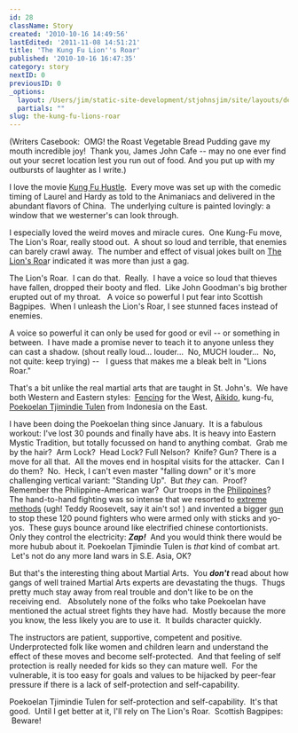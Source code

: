 ```yaml
---
id: 28
className: Story
created: '2010-10-16 14:49:56'
lastEdited: '2011-11-08 14:51:21'
title: 'The Kung Fu Lion''s Roar'
published: '2010-10-16 16:47:35'
category: story
nextID: 0
previousID: 0
_options:
  layout: /Users/jim/static-site-development/stjohnsjim/site/layouts/default.static.ttml
  partials: ""
slug: the-kung-fu-lions-roar
---
```

<p >(Writers Casebook:  OMG! the Roast Vegetable Bread Pudding gave my mouth incredible joy!  Thank you, James John Cafe -- may no one ever find out your secret location lest you run out of food. And you put up with my outbursts of laughter as I write.)</p>

<p >I love the movie <a href="http://www.sonypictures.net/movies/kungfuhustle/site/" target="_blank">Kung Fu Hustle</a>.  Every move was set up with the comedic timing of Laurel and Hardy as told to the Animaniacs and delivered in the abundant flavors of China.  The underlying culture is painted lovingly: a window that we westerner's can look through.</p>

<p >I especially loved the weird moves and miracle cures.  One Kung-Fu move, The Lion's Roar, really stood out.  A shout so loud and terrible, that enemies can barely crawl away.  The number and effect of visual jokes built on <a href="http://www.kungfumagazine.com/ezine/article.php?article=592" target="_blank">The Lion's Roa</a>r indicated it was more than just a gag.</p>

<p >The Lion's Roar.  I can do that.  Really.  I have a voice so loud that thieves have fallen, dropped their booty and fled.  Like John Goodman's big brother erupted out of my throat.   A voice so powerful I put fear into Scottish Bagpipes.  When I unleash the Lion's Roar, I see stunned faces instead of enemies.</p>

<p >A voice so powerful it can only be used for good or evil -- or something in between.  I have made a promise never to teach it to anyone unless they can cast a shadow. (shout really loud... louder...  No, MUCH louder...  No, not quite: keep trying) --   I guess that makes me a bleak belt in "Lions Roar."</p>

<p >That's a bit unlike the real martial arts that are taught in St. John's.  We have both Western and Eastern styles:  <a href="http://fencingcenter.org/" target="_blank">Fencing</a> for the West, <a href="http://www.ecoledebudo.com/" target="_blank">Aikido</a>, kung-fu, <a href="http://www.onewithheart.com/index.php?option=com_chronocontact&amp;Itemid=81" target="_blank">Poekoelan Tjimindie Tulen</a> from Indonesia on the East.</p>

<p >I have been doing the Poekoelan thing since January.  It is a fabulous workout: I've lost 30 pounds and finally have abs. It is heavy into Eastern Mystic Tradition, but totally focussed on hand to anything combat.  Grab me by the hair?  Arm Lock?  Head Lock? Full Nelson?  Knife? Gun? There is a move for all that.  All the moves end in hospital visits for the attacker.  Can I do them?  No.  Heck, I can't even master "falling down" or it's more challenging vertical variant: "Standing Up".  But <em>they</em> can.  Proof?  Remember the Philippine-American war?  Our troops in the <a href="http://en.wikipedia.org/wiki/Filipino_martial_arts" target="_blank">Philippines</a>?  The hand-to-hand fighting was so intense that we resorted to <a href="http://en.wikipedia.org/wiki/Water_cure_(torture)#Philippine-American_War" target="_blank">extreme methods</a> (ugh! Teddy Roosevelt, say it ain't so! ) and invented a bigger <a href="http://en.wikipedia.org/wiki/M1911_pistol#Early_history_and_adoption" target="_blank">gun</a> to stop these 120 pound fighters who were armed only with sticks and yo-yos.  These guys bounce around like electrified chinese contortionists.  Only they control the electricity: <span ><em><strong>Zap!</strong></em></span>  And you would think there would be more hubub about it. Poekoelan Tjimindie Tulen is <em>that</em> kind of combat art.  Let's not do any more land wars in S.E. Asia, OK?</p>

<p >But that's the interesting thing about Martial Arts.  You <em><strong>don't</strong></em> read about how gangs of well trained Martial Arts experts are devastating the thugs.  Thugs pretty much stay away from real trouble and don't like to be on the receiving end.   Absolutely none of the folks who take Poekoelan have mentioned the actual street fights they have had.  Mostly because the more you know, the less likely you are to use it.  It builds character quickly.</p>

<p >The instructors are patient, supportive, competent and positive. Underprotected folk like women and children learn and understand the effect of these moves and become self-protected.  And that feeling of self protection is really needed for kids so they can mature well.  For the vulnerable, it is too easy for goals and values to be hijacked by peer-fear pressure if there is a lack of self-protection and self-capability.</p>

<p >Poekoelan Tjimindie Tulen for self-protection and self-capability.  It's that good.  Until I get better at it, I'll rely on The Lion's Roar.  Scottish Bagpipes:  Beware! </p>
